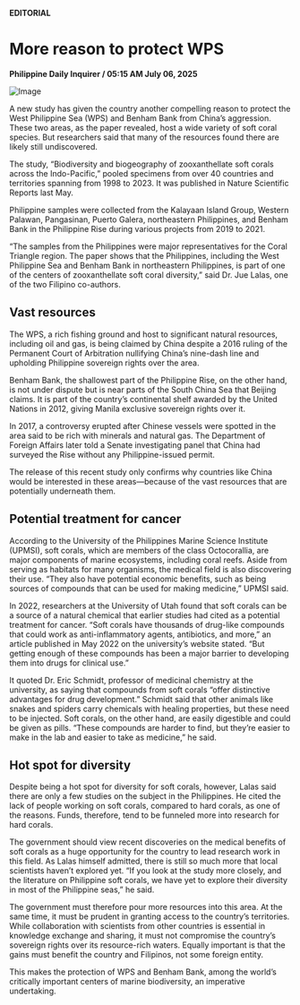 **EDITORIAL**

# More reason to protect WPS

****Philippine Daily Inquirer / 05:15 AM July 06, 2025****

![Image](https://raw.githubusercontent.com/github-jl14/scrapy_api/refs/heads/main/images/editorial07062025.png)

A new study has given the country another compelling reason to protect the West Philippine Sea (WPS) and Benham Bank from China’s aggression. These two areas, as the paper revealed, host a wide variety of soft coral species. But researchers said that many of the resources found there are likely still undiscovered.

The study, “Biodiversity and biogeography of zooxanthellate soft corals across the Indo-Pacific,” pooled specimens from over 40 countries and territories spanning from 1998 to 2023. It was published in Nature Scientific Reports last May.

Philippine samples were collected from the Kalayaan Island Group, Western Palawan, Pangasinan, Puerto Galera, northeastern Philippines, and Benham Bank in the Philippine Rise during various projects from 2019 to 2021. 

“The samples from the Philippines were major representatives for the Coral Triangle region. The paper shows that the Philippines, including the West Philippine Sea and Benham Bank in northeastern Philippines, is part of one of the centers of zooxanthellate soft coral diversity,” said Dr. Jue Lalas, one of the two Filipino co-authors.

## Vast resources

The WPS, a rich fishing ground and host to significant natural resources, including oil and gas, is being claimed by China despite a 2016 ruling of the Permanent Court of Arbitration nullifying China’s nine-dash line and upholding Philippine sovereign rights over the area. 

Benham Bank, the shallowest part of the Philippine Rise, on the other hand, is not under dispute but is near parts of the South China Sea that Beijing claims. It is part of the country’s continental shelf awarded by the United Nations in 2012, giving Manila exclusive sovereign rights over it.

In 2017, a controversy erupted after Chinese vessels were spotted in the area said to be rich with minerals and natural gas. The Department of Foreign Affairs later told a Senate investigating panel that China had surveyed the Rise without any Philippine-issued permit.

The release of this recent study only confirms why countries like China would be interested in these areas—because of the vast resources that are potentially underneath them.

## Potential treatment for cancer

According to the University of the Philippines Marine Science Institute (UPMSI), soft corals, which are members of the class Octocorallia, are major components of marine ecosystems, including coral reefs. Aside from serving as habitats for many organisms, the medical field is also discovering their use. “They also have potential economic benefits, such as being sources of compounds that can be used for making medicine,” UPMSI said. 

In 2022, researchers at the University of Utah found that soft corals can be a source of a natural chemical that earlier studies had cited as a potential treatment for cancer. “Soft corals have thousands of drug-like compounds that could work as anti-inflammatory agents, antibiotics, and more,” an article published in May 2022 on the university’s website stated. “But getting enough of these compounds has been a major barrier to developing them into drugs for clinical use.”

It quoted Dr. Eric Schmidt, professor of medicinal chemistry at the university, as saying that compounds from soft corals “offer distinctive advantages for drug development.” Schmidt said that other animals like snakes and spiders carry chemicals with healing properties, but these need to be injected. Soft corals, on the other hand, are easily digestible and could be given as pills. “These compounds are harder to find, but they’re easier to make in the lab and easier to take as medicine,” he said.

## Hot spot for diversity

Despite being a hot spot for diversity for soft corals, however, Lalas said there are only a few studies on the subject in the Philippines. He cited the lack of people working on soft corals, compared to hard corals, as one of the reasons. Funds, therefore, tend to be funneled more into research for hard corals.

The government should view recent discoveries on the medical benefits of soft corals as a huge opportunity for the country to lead research work in this field. As Lalas himself admitted, there is still so much more that local scientists haven’t explored yet. “If you look at the study more closely, and the literature on Philippine soft corals, we have yet to explore their diversity in most of the Philippine seas,” he said.

The government must therefore pour more resources into this area. At the same time, it must be prudent in granting access to the country’s territories. While collaboration with scientists from other countries is essential in knowledge exchange and sharing, it must not compromise the country’s sovereign rights over its resource-rich waters. Equally important is that the gains must benefit the country and Filipinos, not some foreign entity.

This makes the protection of WPS and Benham Bank, among the world’s critically important centers of marine biodiversity, an imperative undertaking.